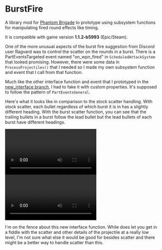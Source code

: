 # BurstFire

A library mod for [Phantom Brigade](https://braceyourselfgames.com/phantom-brigade/) to prototype using subsystem functions for manipulating fired round effects like timing.

It is compatible with game version **1.1.2-b5993** (Epic/Steam).

One of the more unusual aspects of the burst fire suggestion from Discord user Ragvard was to control the scatter on the rounds in a burst. There is a PartEventsTargeted event named "on_wpn_fired" in `ScheduledAttackSystem` that looked promising. However, there were some data in `ProcessProjectiles()` that I needed so I made my own subsystem function and event that I call from that function.

Much like the other interface function and event that I prototyped in the [new_interface branch](), I had to fake it with custom properties. It's supposed to follow the pattern of `PartEventsGeneral`.

Here's what it looks like in comparison to the stock scatter handling. With stock scatter, each bullet regardless of which burst it is in has a slightly different heading. With the burst scatter function, you can see that the trailing bullets in a burst follow the lead bullet but the lead bullets of each burst have different headings.

<video controls src="">
  <p>standard scatter affects all rounds in the activation</p>
</video>

<video controls src="">
  <p>burst scatter makes the rounds in a burst parallel the lead round</p>
</video>

I'm on the fence about this new interface function. While does let you get in a fiddle with the scatter and other details of the projectile at a really low level, I'm not sure what else it would be good for besides scatter and there might be a better way to handle scatter than this.
